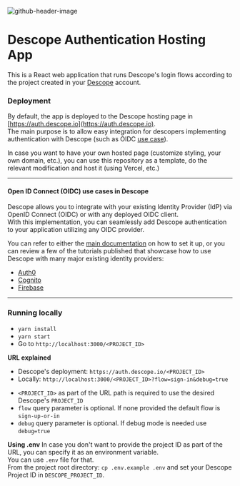 ![github-header-image](https://github.com/descope/.github/assets/32936811/d904d37e-e3fa-4331-9f10-2880bb708f64)

# Descope Authentication Hosting App

This is a React web application that runs Descope's login flows according to the project created in your [Descope](https://app.descope.com) account.

### Deployment

By default, the app is deployed to the Descope hosting page in [https://auth.descope.io](https://auth.descope.io).  
The main purpose is to allow easy integration for descopers implementing authentication with Descope (such as OIDC [use case](#open-id-connect-oidc-use-cases-in-descope)).

In case you want to have your own hosted page (customize styling, your own domain, etc.), you can use this repository as a template, do the relevant modification and host it (using Vercel, etc.)

---

#### Open ID Connect (OIDC) use cases in Descope

Descope allows you to integrate with your existing Identity Provider (IdP) via OpenID Connect (OIDC) or with any deployed OIDC client.  
With this implementation, you can seamlessly add Descope authentication to your application utilizing any OIDC provider.

You can refer to either the [main documentation](https://docs.descope.com/customize/auth/oidc) on how to set it up, or you can review a few of the tutorials published that showcase how to use Descope with many major existing identity providers:

-   [Auth0](https://docs.descope.com/knowledgebase/sso/auth0oidc)
-   [Cognito](https://docs.descope.com/knowledgebase/sso/cognitooidc)
-   [Firebase](https://www.descope.com/blog/post/passkeys-firebase-oidc)

---

### Running locally

-   `yarn install`
-   `yarn start`
-   Go to `http://localhost:3000/<PROJECT_ID>`

**URL explained**

-   Descope's deployment: `https://auth.descope.io/<PROJECT_ID>`
-   Locally: `http://localhost:3000/<PROJECT_ID>?flow=sign-in&debug=true`

*   `<PROJECT_ID>` as part of the URL path is required to use the desired Descope's `PROJECT_ID`
*   `flow` query parameter is optional. If none provided the default flow is `sign-up-or-in`
*   `debug` query parameter is optional. If debug mode is needed use `debug=true`

**Using .env**
In case you don't want to provide the project ID as part of the URL, you can specify it as an environment variable.  
You can use `.env` file for that.  
From the project root directory: `cp .env.example .env` and set your Descope Project ID in `DESCOPE_PROJECT_ID`.
